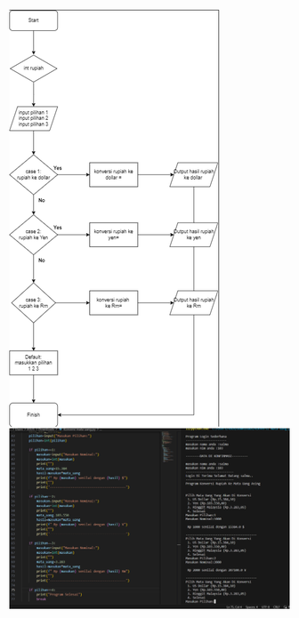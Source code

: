![alt text](https://github.com/EnricoAndreano2/Konversimatauang/blob/main/flowchart.png?raw=true)
![alt text](https://github.com/EnricoAndreano2/Konversimatauang/blob/main/readmi.png?raw=true)

